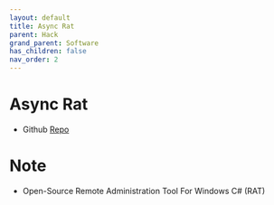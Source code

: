 ```yaml
---
layout: default
title: Async Rat
parent: Hack
grand_parent: Software
has_children: false
nav_order: 2
---
```

# Async Rat
- Github [Repo](https://github.com/NYAN-x-CAT/AsyncRAT-C-Sharp) 

# Note
- Open-Source Remote Administration Tool For Windows C# (RAT) 